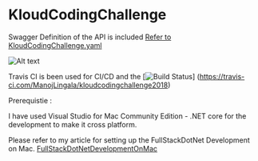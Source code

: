 # KloudCodingChallenge

Swagger Definition of the API is included [Refer to KloudCodingChallenge.yaml](https://github.com/ManojLingala/kloudcodingchallenge2018/blob/master/kloudcodingchallenge.yaml)

 ![Alt text](https://raw.github.com/ManojLingala/Ansible-Playbook/master/Images/SwaggerDefinition.png?raw=true "Swagger")


 Travis CI is been used for CI/CD and the [![Build Status](https://travis-ci.com/ManojLingala/KloudCodingChallenge.svg?token=qHGtxVoqMSZKGKU3xx3p&branch=master)]
 (https://travis-ci.com/ManojLingala/kloudcodingchallenge2018)

Prerequistie : 

I have used Visual Studio for Mac Community Edition - .NET core for the development to make it cross platform. 

Please refer to my article for setting up the FullStackDotNet Development on Mac. [FullStackDotNetDevelopmentOnMac](https://gist.github.com/ManojLingala/d54cadcd5b4a2b495866e5ace99a09d7?raw=true)